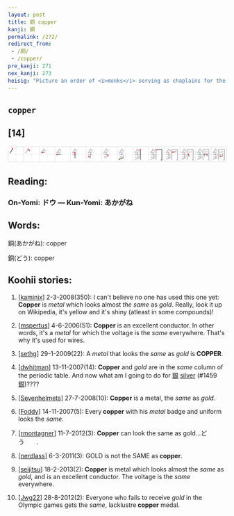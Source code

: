 ```yaml
---
layout: post
title: 銅 copper
kanji: 銅
permalink: /272/
redirect_from:
 - /銅/
 - /copper/
pre_kanji: 271
nex_kanji: 273
heisig: "Picture an order of <i>monks</i> serving as chaplains for the police force. Their special habit, made of protective <i>metal</i>, is distinguished by a row of <b>copper</b> buttons just like the &quot;<b>cops</b>&quot; they serve."
---
```


## `copper`

## [14]

<div class="stroke"><img src="../images/E98A85.png" /></div>

## Reading:

### On-Yomi: ドウ &mdash; Kun-Yomi: あかがね

## Words:

銅(あかがね): copper

銅(どう): copper

## Koohii stories:

1) [<a href="http://kanji.koohii.com/profile/kaminix">kaminix</a>] 2-3-2008(350): I can&#039;t believe no one has used this one yet: <strong>Copper</strong> is <em>metal</em> which looks almost <em>the same</em> as <em>gold</em>. Really, look it up on Wikipedia, it&#039;s yellow and it&#039;s shiny (atleast in some compounds)! 

2) [<a href="http://kanji.koohii.com/profile/mspertus">mspertus</a>] 4-6-2006(51): <strong>Copper</strong> is an excellent conductor. In other words, it&#039;s a <em>metal</em> for which the voltage is the <em>same</em> everywhere. That&#039;s why it&#039;s used for wires. 

3) [<a href="http://kanji.koohii.com/profile/sethg">sethg</a>] 29-1-2009(22): A <em>metal</em> that looks the <em>same</em> as <em>gold</em> is<strong> COPPER</strong>. 

4) [<a href="http://kanji.koohii.com/profile/dwhitman">dwhitman</a>] 13-11-2007(14): <strong>Copper</strong> and <em>gold</em> are in the <em>same</em> column of the periodic table. And now what am I going to do for   <a href="http://jisho.org/kanji/details/銀">銀</a>   <a href="../1459">silver</a> <span class="index">(#1459 <a href="http://jisho.org/kanji/details/銀">銀</a>)</span>???? 

5) [<a href="http://kanji.koohii.com/profile/Sevenhelmets">Sevenhelmets</a>] 27-7-2008(10): <strong>Copper</strong> is a metal, the <em>same</em> as <em>gold</em>. 

6) [<a href="http://kanji.koohii.com/profile/Foddy">Foddy</a>] 14-11-2007(5): Every<strong> copper</strong> with his <em>metal</em> badge and uniform looks the <em>same</em>. 

7) [<a href="http://kanji.koohii.com/profile/rmontagner">rmontagner</a>] 11-7-2012(3): <strong>Copper</strong> can look the same as gold...どう　　. 

8) [<a href="http://kanji.koohii.com/profile/nerdlass">nerdlass</a>] 6-3-2011(3): GOLD is not the SAME as<strong> copper</strong>. 

9) [<a href="http://kanji.koohii.com/profile/seijitsu">seijitsu</a>] 18-2-2013(2): <strong>Copper</strong> is metal which looks almost the <em>same</em> as <em>gold</em>, and is an excellent conductor. The voltage is the <em>same</em> everywhere. 

10) [<a href="http://kanji.koohii.com/profile/Jwg22">Jwg22</a>] 28-8-2012(2): Everyone who fails to receive <em>gold</em> in the Olympic games gets the <em>same</em>, lacklustre<strong> copper</strong> medal. 
